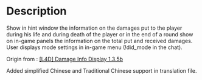 # Description

Show in hint window the information on the damages put to the player during his life and during death of the player or in the end of a round show on in-game panels the information on the total put and received damages.
User displays mode settings in in-game menu (!did_mode in the chat).

Origin from : [[L4D] Damage Info Display 1.3.5b](https://forums.alliedmods.net/showpost.php?p=1264116&postcount=209)

Added simplified Chinese and Traditional Chinese support in translation file.

